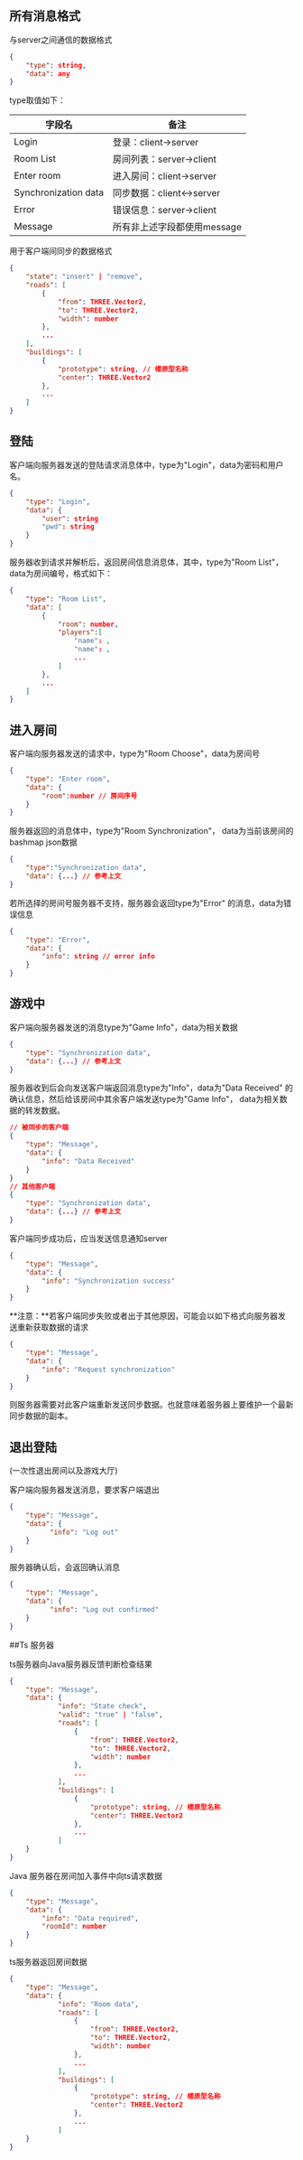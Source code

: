 ## 所有消息格式

与server之间通信的数据格式

```json
{
    "type": string,
    "data": any 
}
```

type取值如下：

| 字段名               | 备注                        |
| -------------------- | --------------------------- |
| Login                | 登录：client->server        |
| Room List            | 房间列表：server->client    |
| Enter room           | 进入房间：client->server    |
| Synchronization data | 同步数据：client<->server   |
| Error                | 错误信息：server->client    |
| Message              | 所有非上述字段都使用message |



用于客户端间同步的数据格式

```json
{
    "state": "insert" | "remove",
    "roads": [
        {
            "from": THREE.Vector2,
            "to": THREE.Vector2,
            "width": number
        },
        ...
    ],
    "buildings": [
        {
            "prototype": string, // 楼原型名称
            "center": THREE.Vector2
        },
		...
    ]
}
```



## 登陆

客户端向服务器发送的登陆请求消息体中，type为"Login"，data为密码和用户名。

```json
{
    "type": "Login",
    "data": {
        "user": string
        "pwd": string
    }
}
```

服务器收到请求并解析后，返回房间信息消息体，其中，type为"Room List"，data为房间编号，格式如下：

```json
{
	"type": "Room List",
    "data": [
        {
        	"room": number,
            "players":[
                "name": ,
                "name": ,
                ...
            ]
		},
        ...
	]
}
```



## 进入房间

客户端向服务器发送的请求中，type为"Room Choose"，data为房间号

```json
{
    "type": "Enter room",
    "data": {
        "room":number // 房间序号
    }
}
```

服务器返回的消息体中，type为"Room Synchronization"， data为当前该房间的bashmap json数据

```json
{
	"type":"Synchronization data",
    "data": {...} // 参考上文
}
```

若所选择的房间号服务器不支持，服务器会返回type为"Error" 的消息，data为错误信息

```json
{
	"type": "Error",
	"data": {
        "info": string // error info
    }
}
```

## 游戏中

客户端向服务器发送的消息type为"Game Info"，data为相关数据

```json
{
    "type": "Synchronization data",
    "data": {...} // 参考上文
}
```

服务器收到后会向发送客户端返回消息type为"Info"，data为"Data Received" 的确认信息，然后给该房间中其余客户端发送type为"Game Info"， data为相关数据的转发数据。

```json
// 被同步的客户端
{
    "type": "Message",
    "data": {
     	"info": "Data Received"   
    }
}
// 其他客户端
{
    "type": "Synchronization data",
    "data": {...} // 参考上文
}

```

客户端同步成功后，应当发送信息通知server

```json
{
    "type": "Message",
    "data": {
        "info": "Synchronization success"
    } 
}

```

**注意：**若客户端同步失败或者出于其他原因，可能会以如下格式向服务器发送重新获取数据的请求

```json
{
    "type": "Message",
    "data": {
        "info": "Request synchronization"
    } 
}

```

则服务器需要对此客户端重新发送同步数据。也就意味着服务器上要维护一个最新同步数据的副本。



## 退出登陆

(一次性退出房间以及游戏大厅)

客户端向服务器发送消息，要求客户端退出

```json
{
    "type": "Message",
    "data": {
  		  "info": "Log out"
	} 
}

```

服务器确认后，会返回确认消息

```json
{
    "type": "Message",
    "data": {
  		  "info": "Log out confirmed"
	} 
}

```

##Ts 服务器

ts服务器向Java服务器反馈判断检查结果

```json
{
    "type": "Message",
    "data": {
            "info": "State check",
            "valid": "true" | "false",
            "roads": [
                {
                    "from": THREE.Vector2,
                    "to": THREE.Vector2,
                    "width": number
                },
                ...
            ],
            "buildings": [
                {
                    "prototype": string, // 楼原型名称
                    "center": THREE.Vector2
                },
                ...
            ]
	} 
}
```

Java 服务器在房间加入事件中向ts请求数据

```json
{
    "type": "Message",
    "data": {
        "info": "Data required",
        "roomId": number
    }
}
```

ts服务器返回房间数据

```json
{
    "type": "Message",
    "data": {
            "info": "Room data",
            "roads": [
                {
                    "from": THREE.Vector2,
                    "to": THREE.Vector2,
                    "width": number
                },
                ...
            ],
            "buildings": [
                {
                    "prototype": string, // 楼原型名称
                    "center": THREE.Vector2
                },
                ...
            ]
	} 
}
```